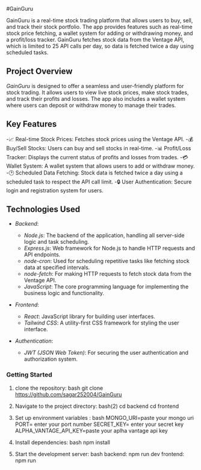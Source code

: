 

#GainGuru

GainGuru is a real-time stock trading platform that allows users to buy, sell, and track their stock portfolio. The app provides features such as real-time stock price fetching, a wallet system for adding or withdrawing money, and a profit/loss tracker. GainGuru fetches stock data from the Ventage API, which is limited to 25 API calls per day, so data is fetched twice a day using scheduled tasks.

## Project Overview

*GainGuru* is designed to offer a seamless and user-friendly platform for stock trading. It allows users to view live stock prices, make stock trades, and track their profits and losses. The app also includes a wallet system where users can deposit or withdraw money to manage their trades.

## Key Features

-📈 Real-time Stock Prices: Fetches stock prices using the Ventage API.
-💰 Buy/Sell Stocks: Users can buy and sell stocks in real-time.
-📊 Profit/Loss Tracker: Displays the current status of profits and losses from trades.
-💳 Wallet System: A wallet system that allows users to add or withdraw money.
-🕑 Scheduled Data Fetching: Stock data is fetched twice a day using a scheduled task to respect the API call limit.
-🔒 User Authentication: Secure login and registration system for users.

## Technologies Used
- *Backend*:
    - *Node.js*: The backend of the application, handling all server-side logic and task scheduling.
    - *Express.js*: Web framework for Node.js to handle HTTP requests and API endpoints.
    - *node-cron*: Used for scheduling repetitive tasks like fetching stock data at specified intervals.
    - *node-fetch*: For making HTTP requests to fetch stock data from the Ventage API.
    - *JavaScript*: The core programming language for implementing the business logic and functionality.

- *Frontend*:  
    - *React*: JavaScript library for building user interfaces.
    - *Tailwind CSS*: A utility-first CSS framework for styling the user interface.

- *Authentication*:  
  - *JWT (JSON Web Token)*: For securing the user authentication and authorization system.


### Getting Started


1. clone the repository:
   bash
    git clone https://github.com/sagar252004/GainGuru
   
   
2. Navigate to the project directory:
   bash(2)
    cd backend
    cd frontend
   

3. Set up environment variables :
   bash
    MONGO_URI=paste your mongo uri
    PORT= enter your port number
    SECRET_KEY= enter your secret key
    ALPHA_VANTAGE_API_KEY=paste your aplha vantage api key 
   
  
4.  Install dependencies:
   bash
       npm install
   
   
5. Start the development server:
   bash
     backend: npm run dev
     frontend: npm run 

